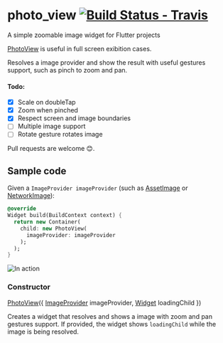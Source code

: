 # photo_view [![Build Status - Travis](https://travis-ci.org/renancaraujo/photo_view.svg?branch=master)](https://travis-ci.org/renancaraujo/photo_view)
A simple zoomable image widget for Flutter projects

[PhotoView](/lib/photo_view.dart) is useful in full screen exibition cases.

Resolves a image provider and show the result with useful gestures support, such as pinch to zoom and pan.

#### Todo:
- [x] Scale on doubleTap
- [x] Zoom when pinched
- [x] Respect screen and image boundaries
- [ ] Multiple image support
- [ ] Rotate gesture rotates image

Pull requests are welcome 😊.

## Sample code

Given a `ImageProvider imageProvider` (such as [AssetImage](https://docs.flutter.io/flutter/painting/AssetImage-class.html) or [NetworkImage](https://docs.flutter.io/flutter/painting/NetworkImage-class.html)):

```dart
@override
Widget build(BuildContext context) {
  return new Container(
    child: new PhotoView(
      imageProvider: imageProvider
    );
  );
}
```

![In action](https://github.com/renancaraujo/photo_view/blob/master/screen.gif)

### Constructor

[PhotoView](/lib/photo_view.dart)({ [ImageProvider](https://docs.flutter.io/flutter/painting/ImageProvider-class.html) imageProvider, [Widget](https://docs.flutter.io/flutter/widgets/Widget-class.html) loadingChild })


Creates a widget that resolves and shows a image with zoom and pan gestures support. If provided, the widget shows `loadingChild` while the image is being resolved.



